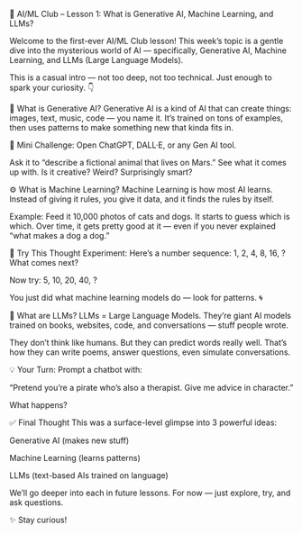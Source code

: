 🧠 AI/ML Club – Lesson 1: What is Generative AI, Machine Learning, and LLMs?

Welcome to the first-ever AI/ML Club lesson!
This week’s topic is a gentle dive into the mysterious world of AI — specifically, Generative AI, Machine Learning, and LLMs (Large Language Models).

This is a casual intro — not too deep, not too technical. Just enough to spark your curiosity. 👇

🌟 What is Generative AI?
Generative AI is a kind of AI that can create things: images, text, music, code — you name it.
It’s trained on tons of examples, then uses patterns to make something new that kinda fits in.

🧠 Mini Challenge:
Open ChatGPT, DALL·E, or any Gen AI tool.

Ask it to “describe a fictional animal that lives on Mars.”
See what it comes up with. Is it creative? Weird? Surprisingly smart?

⚙️ What is Machine Learning?
Machine Learning is how most AI learns.
Instead of giving it rules, you give it data, and it finds the rules by itself.

Example: Feed it 10,000 photos of cats and dogs. It starts to guess which is which. Over time, it gets pretty good at it — even if you never explained “what makes a dog a dog.”

👀 Try This Thought Experiment:
Here’s a number sequence:
1, 2, 4, 8, 16, ?
What comes next?

Now try:
5, 10, 20, 40, ?

You just did what machine learning models do — look for patterns. 🌀

💬 What are LLMs?
LLMs = Large Language Models.
They’re giant AI models trained on books, websites, code, and conversations — stuff people wrote.

They don’t think like humans. But they can predict words really well. That’s how they can write poems, answer questions, even simulate conversations.

💡 Your Turn:
Prompt a chatbot with:

“Pretend you’re a pirate who’s also a therapist. Give me advice in character.”

What happens?

✅ Final Thought
This was a surface-level glimpse into 3 powerful ideas:

Generative AI (makes new stuff)

Machine Learning (learns patterns)

LLMs (text-based AIs trained on language)

We’ll go deeper into each in future lessons. For now — just explore, try, and ask questions.

✨ Stay curious!
